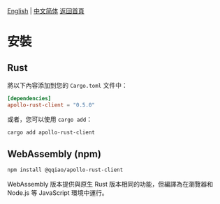 [English](../en/Installation.md) | [中文简体](../zh-CN/Installation.md)
[返回首頁](Home.md)

# 安裝

## Rust

將以下內容添加到您的 `Cargo.toml` 文件中：

```toml
[dependencies]
apollo-rust-client = "0.5.0"
```

或者，您可以使用 `cargo add`：

```bash
cargo add apollo-rust-client
```

## WebAssembly (npm)

```bash
npm install @qqiao/apollo-rust-client
```

WebAssembly 版本提供與原生 Rust 版本相同的功能，但編譯為在瀏覽器和 Node.js 等 JavaScript 環境中運行。
